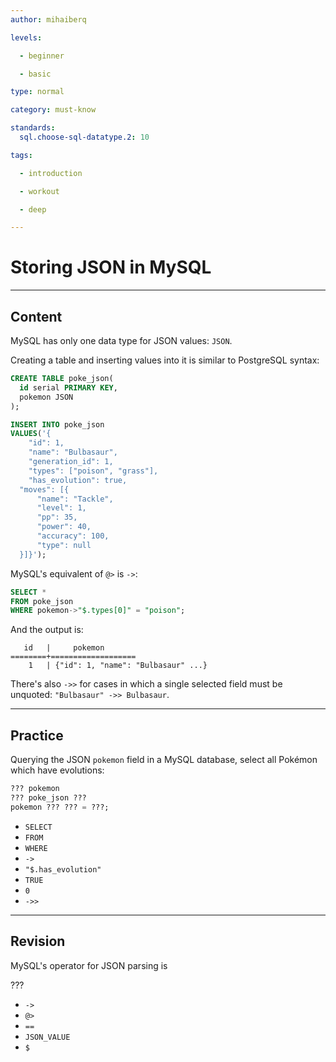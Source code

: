 ```yaml
---
author: mihaiberq

levels:

  - beginner

  - basic

type: normal

category: must-know

standards:
  sql.choose-sql-datatype.2: 10

tags:

  - introduction

  - workout

  - deep

---
```


# Storing JSON in MySQL

---
## Content

MySQL has only one data type for JSON values: `JSON`.

Creating a table and inserting values into it is similar to PostgreSQL syntax:
```sql
CREATE TABLE poke_json(
  id serial PRIMARY KEY,
  pokemon JSON
);

INSERT INTO poke_json
VALUES('{
	"id": 1,
	"name": "Bulbasaur",
	"generation_id": 1,
	"types": ["poison", "grass"],
	"has_evolution": true,
  "moves": [{
      "name": "Tackle",
      "level": 1,
      "pp": 35,
      "power": 40,
      "accuracy": 100,
      "type": null
  }]}');
```
MySQL's equivalent of `@>` is `->`:
```sql
SELECT *
FROM poke_json
WHERE pokemon->"$.types[0]" = "poison";
```
And the output is:
```
   id   |     pokemon
========+===================
    1   | {"id": 1, "name": "Bulbasaur" ...}
```
There's also `->>` for cases in which a single selected field must be unquoted: `"Bulbasaur" ->> Bulbasaur`.

---
## Practice

Querying the JSON `pokemon` field in a MySQL database, select all Pokémon which have evolutions:
```sql
??? pokemon
??? poke_json ???
pokemon ??? ??? = ???;
```

* `SELECT`
* `FROM`
* `WHERE`
* `->`
* `"$.has_evolution"`
* `TRUE`
* `0`
* `->>`

---
## Revision

MySQL's operator for JSON parsing is

???


* `->`
* `@>`
* `==`
* `JSON_VALUE`
* `$`

 
 
